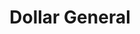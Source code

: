 ---
title: "Dollar General"
url: /shelby/dollar-general-south-lafayette-street/
shop: variety store
---